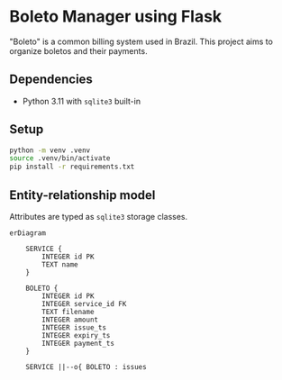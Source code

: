 # Boleto Manager using Flask

"Boleto" is a common billing system used in Brazil.
This project aims to organize boletos and their payments.

## Dependencies

- Python 3.11 with `sqlite3` built-in

## Setup

```sh
python -m venv .venv
source .venv/bin/activate
pip install -r requirements.txt
```

## Entity-relationship model

Attributes are typed as `sqlite3` storage classes.

```mermaid
erDiagram

    SERVICE {
        INTEGER id PK
        TEXT name
    }
    
    BOLETO {
        INTEGER id PK
        INTEGER service_id FK
        TEXT filename
        INTEGER amount
        INTEGER issue_ts
        INTEGER expiry_ts
        INTEGER payment_ts
    }

    SERVICE ||--o{ BOLETO : issues
```

